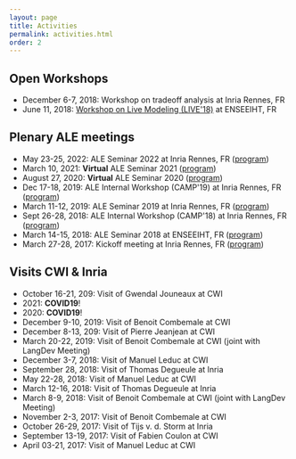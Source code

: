 ```yaml
---
layout: page
title: Activities
permalink: activities.html
order: 2
---
```


<link rel="stylesheet" href="{{ site.baseurl }}/css/all.css">
<link rel="stylesheet" type="text/css" href="https://cdnjs.cloudflare.com/ajax/libs/vis/4.20.1/vis.min.css" />
<script type="text/javascript" src="https://cdnjs.cloudflare.com/ajax/libs/vis/4.20.1/vis.min.js"></script>


## Open Workshops

-	December 6-7, 2018: Workshop on tradeoff analysis at Inria Rennes, FR
- June 11, 2018: [Workshop on Live Modeling (LIVE'18)](http://gemoc.org/ale/live18) at ENSEEIHT, FR

## Plenary ALE meetings

- May 23-25, 2022: ALE Seminar 2022 at Inria Rennes, FR ([program](https://github.com/gemoc/ale-shared/blob/master/meetings/22-05-meetInRennes))
- March 10, 2021: **Virtual** ALE Seminar 2021 ([program](https://github.com/gemoc/ale-shared/blob/master/meetings/21-03-Seminar2021/))
- August 27, 2020: **Virtual** ALE Seminar 2020 ([program](https://github.com/gemoc/ale-shared/blob/master/meetings/20-08-Seminar2020/))
- Dec 17-18, 2019: ALE Internal Workshop (CAMP'19) at Inria Rennes, FR ([program](https://github.com/gemoc/ale-shared/blob/master/meetings/19-12-meetInRennes))
- March 11-12, 2019: ALE Seminar 2019 at Inria Rennes, FR ([program](https://github.com/gemoc/ale-shared/blob/master/meetings/19-04-Seminar2019/))
- Sept 26-28, 2018: ALE Internal Workshop (CAMP'18) at Inria Rennes, FR ([program](http://gemoc.org/ale/camp18))
- March 14-15, 2018: ALE Seminar 2018 at ENSEEIHT, FR ([program](https://github.com/gemoc/ale-shared/tree/master/meetings/18-03-Seminar2018))
- March 27-28, 2017: Kickoff meeting at Inria Rennes, FR ([program](https://github.com/gemoc/ale-shared/tree/master/meetings/17-03-kickoff))

## Visits CWI & Inria

-	October 16-21, 209: Visit of Gwendal Jouneaux at CWI
- 2021: **COVID19**!
- 2020: **COVID19**!
- December 9-10, 2019: Visit of Benoit Combemale at CWI
-	December 8-13, 209: Visit of Pierre Jeanjean at CWI
- March 20-22, 2019: Visit of Benoit Combemale at CWI (joint with LangDev Meeting)
-	December 3-7, 2018: Visit of Manuel Leduc at CWI
-	September 28, 2018: Visit of Thomas Degueule at Inria
-	May 22-28, 2018: Visit of Manuel Leduc at CWI
- March 12-16, 2018: Visit of Thomas Degueule at Inria
- March 8-9, 2018: Visit of Benoit Combemale at CWI (joint with LangDev Meeting)
- November 2-3, 2017: Visit of Benoit Combemale at CWI
- October 26-29, 2017: Visit of Tijs v. d. Storm at Inria
- September 13-19, 2017: Visit of Fabien Coulon at CWI
- April 03-21, 2017: Visit of Manuel Leduc at CWI
